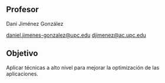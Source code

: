 ## Profesor

Dani Jiménez González

daniel.jimenes-gonzalez@upc.edu
djimenez@ac.upc.edu

## Objetivo

Aplicar técnicas a alto nivel para mejorar la optimización de las aplicaciones.